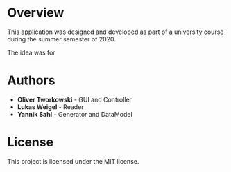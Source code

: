 
<h1 align="center">
  
</h1>
<p align="center">
  
</p>

# Overview

This application was designed and developed as part of a university course during the summer semester of 2020.  

The idea was for 


# Authors

* **Oliver Tworkowski** - GUI and Controller
* **Lukas Weigel** - Reader
* **Yannik Sahl** - Generator and DataModel

# License

This project is licensed under the MIT license.
